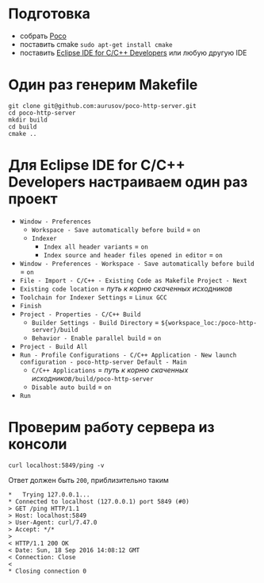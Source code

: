 # Подготовка
- cобрать [Poco](https://github.com/aurusov/raox/wiki/Poco)
- поставить cmake `sudo apt-get install cmake`
- поставить [Eclipse IDE for C/C++ Developers](http://www.eclipse.org/downloads/packages/) или любую другую IDE

# Один раз генерим Makefile
```
git clone git@github.com:aurusov/poco-http-server.git
cd poco-http-server
mkdir build
cd build
cmake ..
```

# Для Eclipse IDE for C/C++ Developers настраиваем один раз проект
- `Window - Preferences`
  - `Workspace - Save automatically before build` = `on`
  - `Indexer`
    - `Index all header variants` = `on`
    - `Index source and header files opened in editor` = `on`
- `Window - Preferences - Workspace - Save automatically before build` = `on`
- `File - Import - C/C++ - Existing Code as Makefile Project - Next`
- `Existing code location` = *путь к корню скаченных исходников*
- `Toolchain for Indexer Settings` = `Linux GCC`
- `Finish`
- `Project - Properties - C/C++ Build`
  - `Builder Settings - Build Directory` = `${workspace_loc:/poco-http-server}/build`
  - `Behavior - Enable parallel build` = `on`
- `Project - Build All`
- `Run - Profile Configurations - C/C++ Application - New launch configuration - poco-http-server Default - Main`
   - `C/C++ Applications` = *путь к корню скаченных исходников*`/build/poco-http-server`
   - `Disable auto build` = `on`
- `Run`

# Проверим работу сервера из консоли
```
curl localhost:5849/ping -v
```
Ответ должен быть `200`, приблизительно таким
```
*   Trying 127.0.0.1...
* Connected to localhost (127.0.0.1) port 5849 (#0)
> GET /ping HTTP/1.1
> Host: localhost:5849
> User-Agent: curl/7.47.0
> Accept: */*
> 
< HTTP/1.1 200 OK
< Date: Sun, 18 Sep 2016 14:08:12 GMT
< Connection: Close
< 
* Closing connection 0
```
